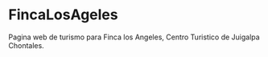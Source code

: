 # FincaLosAgeles
Pagina web de turismo para Finca los Angeles, Centro Turistico de Juigalpa Chontales.
